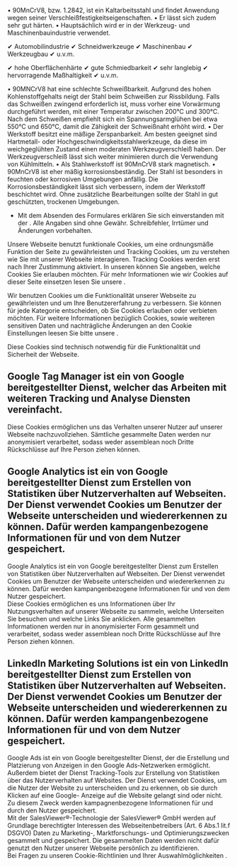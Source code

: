 • 90MnCrV8, bzw. 1.2842, ist ein Kaltarbeitsstahl und findet Anwendung wegen
seiner Verschleißfestigkeitseigenschaften. • Er lässt sich zudem sehr gut
härten. • Hauptsächlich wird er in der Werkzeug- und Maschinenbauindustrie
verwendet.

✔ Automobilindustrie ✔ Schneidwerkzeuge ✔ Maschinenbau ✔ Werkzeugbau ✔ u.v.m.

✔ hohe Oberflächenhärte ✔ gute Schmiedbarkeit ✔ sehr langlebig ✔ hervorragende
Maßhaltigkeit ✔ u.v.m.

• 90MNCrV8 hat eine schlechte Schweißbarkeit. Aufgrund des hohen
Kohlenstoffgehalts neigt der Stahl beim Schweißen zur Rissbildung. Falls das
Schweißen zwingend erforderlich ist, muss vorher eine Vorwärmung durchgeführt
werden, mit einer Temperatur zwischen 200°C und 300°C. Nach dem Schweißen
empfiehlt sich ein Spannungsarmglühen bei etwa 550°C und 650°C, damit die
Zähigkeit der Schweißnaht erhöht wird. • Der Werkstoff besitzt eine mäßige
Zerspanbarkeit. Am besten geeignet sind Hartmetall- oder
Hochgeschwindigkeitsstahlwerkzeuge, da diese im weichgeglühten Zustand einen
moderaten Werkzeugverschleiß haben. Der Werkzeugverschleiß lässt sich weiter
minimieren durch die Verwendung von Kühlmitteln. • Als Stahlwerkstoff ist
90MnCrV8 stark magnetisch. • 90MnCrV8 ist eher mäßig korrosionsbeständig. Der
Stahl ist besonders in feuchten oder korrosiven Umgebungen anfällig. Die
Korrosionsbeständigkeit lässt sich verbessern, indem der Werkstoff beschichtet
wird. Ohne zusätzliche Bearbeitungen sollte der Stahl in gut geschützten,
trockenen Umgebungen.

* Mit dem Absenden des Formulares erklären Sie sich einverstanden mit der .
Alle Angaben sind ohne Gewähr. Schreibfehler, Irrtümer und Änderungen
vorbehalten.

Unsere Webseite benutzt funktionale Cookies, um eine ordnungsmäße Funktion der
Seite zu gewährleisten und Tracking Cookies, um zu verstehen wie Sie mit unserer
Webseite interagieren. Tracking Cookies werden erst nach Ihrer Zustimmung
aktiviert. In unseren können Sie angeben, welche Cookies Sie erlauben möchten.
Für mehr Informationen wie wir Cookies auf dieser Seite einsetzen lesen Sie
unsere .

Wir benutzen Cookies um die Funktionalität unserer Webseite zu gewährleisten und
um Ihre Benutzererfahrung zu verbessern. Sie können für jede Kategorie
entscheiden, ob Sie Cookies erlauben oder verbieten möchten. Für weitere
Informationen bezüglich Cookies, sowie weiteren sensitiven Daten und
nachträgliche Änderungen an den Cookie Einstellungen leesen Sie bitte unsere .

Diese Cookies sind technisch notwendig für die Funktionalität und Sicherheit der
Webseite.

Google Tag Manager ist ein von Google bereitgestellter Dienst, welcher das
Arbeiten mit weiteren Tracking und Analyse Diensten vereinfacht.  
---  
Diese Cookies ermöglichen uns das Verhalten unserer Nutzer auf unserer Webseite
nachzuvollziehen. Sämtliche gesammelte Daten werden nur anonymisiert
verarbeitet, sodass weder assemblean noch Dritte Rückschlüsse auf Ihre Person
ziehen können.

Google Analytics ist ein von Google bereitgestellter Dienst zum Erstellen von
Statistiken über Nutzerverhalten auf Webseiten. Der Dienst verwendet Cookies um
Benutzer der Webseite unterscheiden und wiedererkennen zu können. Dafür werden
kampangenbezogene Informationen für und von dem Nutzer gespeichert.  
---  
Google Analytics ist ein von Google bereitgestellter Dienst zum Erstellen von
Statistiken über Nutzerverhalten auf Webseiten. Der Dienst verwendet Cookies um
Benutzer der Webseite unterscheiden und wiedererkennen zu können. Dafür werden
kampangenbezogene Informationen für und von dem Nutzer gespeichert.  
Diese Cookies ermöglichen es uns Informationen über Ihr Nutzungsverhalten auf
unserer Webseite zu sammeln, welche Unterseiten Sie besuchen und welche Links
Sie anklicken. Alle gesammelten Informationen werden nur in anonymisierter Form
gesammelt und verarbeitet, sodass weder assemblean noch Dritte Rückschlüsse auf
Ihre Person ziehen können.

LinkedIn Marketing Solutions ist ein von LinkedIn bereitgestellter Dienst zum
Erstellen von Statistiken über Nutzerverhalten auf Webseiten. Der Dienst
verwendet Cookies um Benutzer der Webseite unterscheiden und wiedererkennen zu
können. Dafür werden kampangenbezogene Informationen für und von dem Nutzer
gespeichert.  
---  
Google Ads ist ein von Google bereitgestellter Dienst, der die Erstellung und
Platzierung von Anzeigen in den Google Ads-Netzwerken ermöglicht. Außerdem
bietet der Dienst Tracking-Tools zur Erstellung von Statistiken über das
Nutzerverhalten auf Websites. Der Dienst verwendet Cookies, um die Nutzer der
Website zu unterscheiden und zu erkennen, ob sie durch Klicken auf eine Google-
Anzeige auf die Website gelangt sind oder nicht. Zu diesem Zweck werden
kampagnenbezogene Informationen für und durch den Nutzer gespeichert.  
Mit der SalesViewer®-Technologie der SalesViewer® GmbH werden auf Grundlage
berechtigter Interessen des Webseitenbetreibers (Art. 6 Abs.1 lit.f DSGVO) Daten
zu Marketing-, Marktforschungs- und Optimierungszwecken gesammelt und
gespeichert. Die gesammelten Daten werden nicht dafür genutzt den Nutzer unserer
Webseite persönlich zu identifizieren.  
Bei Fragen zu unseren Cookie-Richtlinien und Ihrer Auswahlmöglichkeiten .

